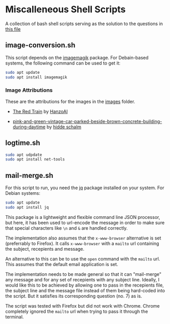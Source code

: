 # Miscalleneous Shell Scripts
A collection of bash shell scripts serving as the solution to the questions in [this file](ICS_2305_BASH_ASSIGNEMNT.pdf)

## image-conversion.sh
This script depends on the [imagemagik](https://imagemagick.org/) package. For Debain-based systems, the following command can be used to get it:
```bash
sudo apt update
sudo apt install imagemagik
```

### Image Attributions
These are the attributions for the images in the [images](./images/) folder.


- [The Red Train](https://pin.it/AXH55AM) by [HanzoAI](https://www.pinterest.com/HanzoAiArt/)

- [pink-and-green-vintage-car-parked-beside-brown-concrete-building-during-daytime](https://unsplash.com/photos/pink-and-green-vintage-car-parked-beside-brown-concrete-building-during-daytime-aUtMy02DOo4?utm_content=creditCopyText&utm_medium=referral&utm_source=unsplash) by [hidde schalm](https://unsplash.com/@hdsfotografie95?utm_content=creditCopyText&utm_medium=referral&utm_source=unsplash)

## logtime.sh
```bash
sudo apt udpdate
sudo apt install net-tools
```

## mail-merge.sh
For this script to run, you need the [jq](https://jqlang.github.io/jq/) package installed on your system.
For Debian systems:
```bash
sudo apt update
sudo apt install jq
```
This package is a lightweight and flexible command line JSON processor, but here, it has been used to url-encode the message in order to make sure that special characters like `\n` and `&` are handled correctly.

The implementation also assumes that the `x-www-browser` alternative is set (preferrably to Firefox). It calls 
`x-www-browser` with a `mailto` url containing the subject, recepients and message.

An alternative to this can be to use the `open` command with the `mailto` url. This assumes that the default email application is set.

The implementation needs to be made general so that it can "mail-merge" any message and for any set of recepients with any subject line.
Ideally, I would like this to be achieved by allowing one to pass in the recepients file, the subject line and the message file instead of them being hard-coded into the script. But it satisfies its corresponding question (no. 7) as is.

The script was tested with Firefox but did not work with Chrome. Chrome completely ignored the `mailto` url when trying to pass it through the terminal.
